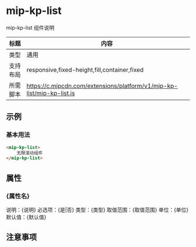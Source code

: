 # mip-kp-list

mip-kp-list 组件说明

标题|内容
----|----
类型|通用
支持布局|responsive,fixed-height,fill,container,fixed
所需脚本|https://c.mipcdn.com/extensions/platform/v1/mip-kp-list/mip-kp-list.js

## 示例

### 基本用法
```html
<mip-kp-list>
    无限滚动组件
</mip-kp-list>
```

## 属性

### {属性名}

说明：{说明}
必选项：{是|否}
类型：{类型}
取值范围：{取值范围}
单位：{单位}
默认值：{默认值}

## 注意事项


